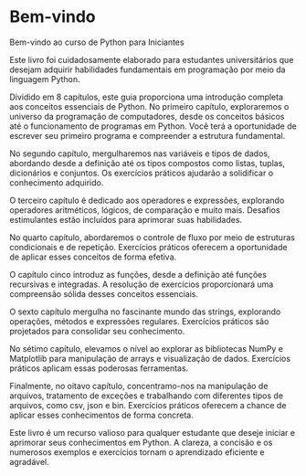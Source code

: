 # Bem-vindo

Bem-vindo ao curso de Python para Iniciantes

Este livro foi cuidadosamente elaborado para estudantes universitários que desejam adquirir habilidades fundamentais em programação por meio da linguagem Python.

Dividido em 8 capítulos, este guia proporciona uma introdução completa aos conceitos essenciais de Python. No primeiro capítulo, exploraremos o universo da programação de computadores, desde os conceitos básicos até o funcionamento de programas em Python. Você terá a oportunidade de escrever seu primeiro programa e compreender a estrutura fundamental.

No segundo capítulo, mergulharemos nas variáveis e tipos de dados, abordando desde a definição até os tipos compostos como listas, tuplas, dicionários e conjuntos. Os exercícios práticos ajudarão a solidificar o conhecimento adquirido.

O terceiro capítulo é dedicado aos operadores e expressões, explorando operadores aritméticos, lógicos, de comparação e muito mais. Desafios estimulantes estão incluídos para aprimorar suas habilidades.

No quarto capítulo, abordaremos o controle de fluxo por meio de estruturas condicionais e de repetição. Exercícios práticos oferecem a oportunidade de aplicar esses conceitos de forma efetiva.

O capítulo cinco introduz as funções, desde a definição até funções recursivas e integradas. A resolução de exercícios proporcionará uma compreensão sólida desses conceitos essenciais.

O sexto capítulo mergulha no fascinante mundo das strings, explorando operações, métodos e expressões regulares. Exercícios práticos são projetados para consolidar seu conhecimento.

No sétimo capítulo, elevamos o nível ao explorar as bibliotecas NumPy e Matplotlib para manipulação de arrays e visualização de dados. Exercícios práticos aplicam essas poderosas ferramentas.

Finalmente, no oitavo capítulo, concentramo-nos na manipulação de arquivos, tratamento de exceções e trabalhando com diferentes tipos de arquivos, como csv, json e bin. Exercícios práticos oferecem a chance de aplicar esses conhecimentos de forma concreta.

Este livro é um recurso valioso para qualquer estudante que deseje iniciar e aprimorar seus conhecimentos em Python. A clareza, a concisão e os numerosos exemplos e exercícios tornam o aprendizado eficiente e agradável. 

```{tableofcontents}
```

